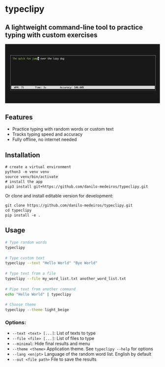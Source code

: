 # typeclipy
## A lightweight command-line tool to practice typing with custom exercises

![Screenshot](assets/screenshot.jpg)

## Features
- Practice typing with random words or custom text
- Tracks typing speed and accuracy
- Fully offline, no internet needed

## Installation
```
# create a virtual environment
python3 -m venv venv
source venv/bin/activate
# install the app
pip3 install git+https://github.com/danilo-medeiros/typeclipy.git
```
Or clone and install editable version for development:
```
git clone https://github.com/danilo-medeiros/typeclipy.git
cd typeclipy
pip install -e .
```

## Usage

```bash
# Type random words
typeclipy

# Type custom text
typeclipy --text "Hello World" "Bye World"

# Type text from a file
typeclipy --file my_word_list.txt another_word_list.txt

# Pipe text from another command
echo "Hello World" | typeclipy

# Choose theme
typeclipy --theme light_beige
```

### Options:
- `--text <text> [...]`: List of texts to type
- `--file <file> [...]`: List of files to type
- `--minimal`: Hide final results and menu
- `--theme <theme>` Application theme. See `typeclipy --help` for options
- `--lang <en|pt>` Language of the random word list. English by default
- `--out <file path>` File to save the results
